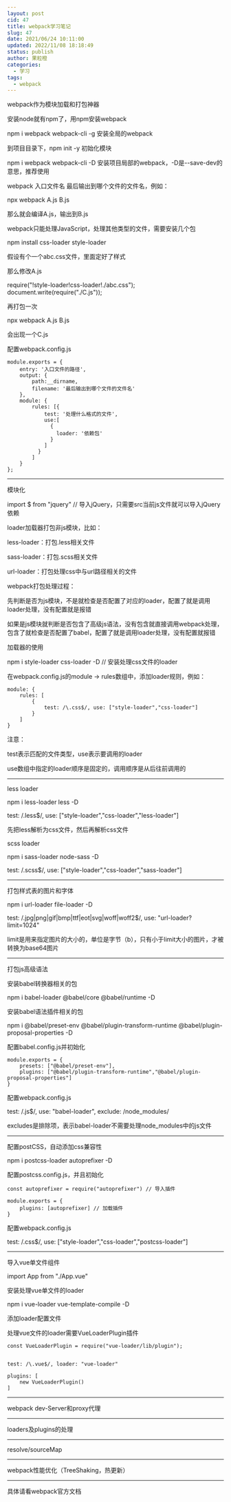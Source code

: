 ```yaml
---
layout: post
cid: 47
title: webpack学习笔记
slug: 47
date: 2021/06/24 10:11:00
updated: 2022/11/08 18:18:49
status: publish
author: 果粒橙
categories: 
  - 学习
tags: 
  - webpack
---
```



webpack作为模块加载和打包神器

安装node就有npm了，用npm安装webpack

npm i webpack webpack-cli -g 安装全局的webpack

到项目目录下，npm init -y 初始化模块

npm i webpack webpack-cli -D 安装项目局部的webpack，-D是--save-dev的意思，推荐使用

webpack 入口文件名 最后输出到哪个文件的文件名，例如：

npx webpack A.js B.js

那么就会编译A.js，输出到B.js

webpack只能处理JavaScript，处理其他类型的文件，需要安装几个包

npm install css-loader style-loader

假设有个一个abc.css文件，里面定好了样式

那么修改A.js

require("!style-loader!css-loader!./abc.css");
document.write(require("./C.js"));

再打包一次

npx webpack A.js B.js

会出现一个C.js

配置webpack.config.js

    module.exports = {
        entry: '入口文件的路径',
        output: {
            path:__dirname,
            filename: '最后输出到哪个文件的文件名'
        },
        module: {
            rules: [{
                test: '处理什么格式的文件',
                use:[
                  {
                    loader: '依赖包'
                  }
                ]
              }
            ]
        }
    };



---



模块化

import $ from "jquery" // 导入jQuery，只需要src当前js文件就可以导入jQuery依赖


loader加载器打包非js模块，比如：

less-loader：打包.less相关文件

sass-loader：打包.scss相关文件

url-loader：打包处理css中与url路径相关的文件


webpack打包处理过程：

先判断是否为js模块，不是就检查是否配置了对应的loader，配置了就是调用loader处理，没有配置就是报错

如果是js模块就判断是否包含了高级js语法，没有包含就直接调用webpack处理，包含了就检查是否配置了babel，配置了就是调用loader处理，没有配置就报错



加载器的使用

npm i style-loader css-loader -D // 安装处理css文件的loader

在webpack.config.js的module -> rules数组中，添加loader规则，例如：

    module: {
        rules: [
            {
                test: /\.css$/, use: ["style-loader","css-loader"]
            }
        ]
    }
   

注意：

test表示匹配的文件类型，use表示要调用的loader

use数组中指定的loader顺序是固定的，调用顺序是从后往前调用的


---

less loader

npm i less-loader less -D

test: /\.less$/, use: ["style-loader","css-loader","less-loader"]


先把less解析为css文件，然后再解析css文件


scss loader

npm i sass-loader node-sass -D


test: /\.scss$/, use: ["style-loader","css-loader","sass-loader"]


---

打包样式表的图片和字体

npm i url-loader file-loader -D

test: /\.jpg|png|gif|bmp|ttf|eot|svg|woff|woff2$/, use: "url-loader?limit=1024"



limit是用来指定图片的大小的，单位是字节（b），只有小于limit大小的图片，才被转换为base64图片


---

打包js高级语法

安装babel转换器相关的包

npm i babel-loader @babel/core @babel/runtime -D

安装babel语法插件相关的包

npm i @babel/preset-env @babel/plugin-transform-runtime @babel/plugin-proposal-properties -D

配置babel.config.js并初始化

    module.exports = {
        presets: ["@babel/preset-env"],
        plugins: ["@babel/plugin-transform-runtime","@babel/plugin-proposal-properties"]
    }


配置webpack.config.js

test: /\.js$/, use: "babel-loader", exclude: /node_modules/


excludes是排除项，表示babel-loader不需要处理node_modules中的js文件


---

配置postCSS，自动添加css兼容性

npm i postcss-loader autoprefixer -D

配置postcss.config.js，并且初始化

    const autoprefixer = require("autoprefixer") // 导入插件

    module.exports = {
        plugins: [autoprefixer] // 加载插件
    }

配置webpack.config.js

test: /\.css$/, use: ["style-loader","css-loader","postcss-loader"]


---


导入vue单文件组件

import App from "./App.vue"

安装处理vue单文件的loader

npm i vue-loader vue-template-compile -D


添加loader配置文件

处理vue文件的loader需要VueLoaderPlugin插件

    const VueLoaderPlugin = require("vue-loader/lib/plugin");


    test: /\.vue$/, loader: "vue-loader"

    plugins: [
        new VueLoaderPlugin()
    ]

---

webpack dev-Server和proxy代理

---

loaders及plugins的处理


---

resolve/sourceMap

---

webpack性能优化（TreeShaking，热更新）



---


具体请看webpack官方文档




